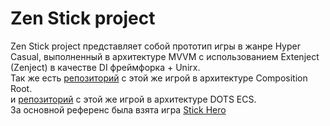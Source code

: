 # Zen Stick project
Zen Stick project представляет собой прототип игры в жанре Hyper Casual, выполненный в архитектуре MVVM c использованием Extenject (Zenject) в качестве DI фреймфорка + Unirx.\
Так же есть [репозиторий](https://github.com/laststare/StickProject) с этой же игрой в архитектуре Composition Root.\
и [репозиторий](https://github.com/laststare/ECSStickProject) с этой же игрой в архитектуре DOTS ECS.\
За основной референс была взята игра  [Stick Hero](https://apps.apple.com/ru/app/stick-hero/id918338898) 
